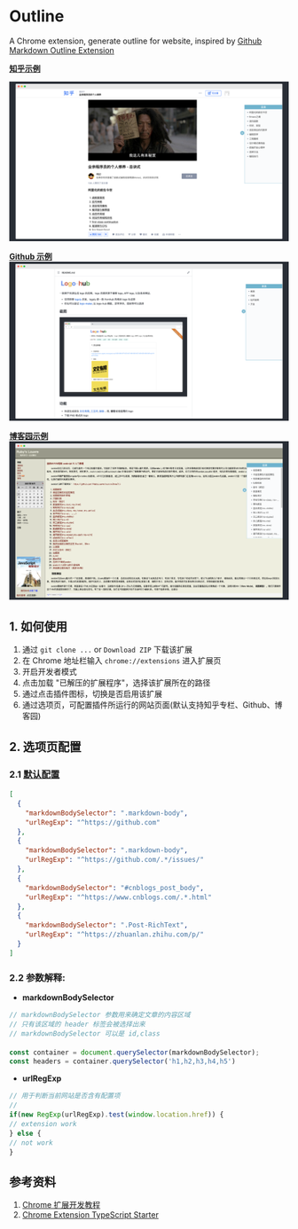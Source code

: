 <h1> Outline </h1>

A Chrome extension, generate outline for website, inspired by [Github Markdown Outline Extension](https://github.com/dbkaplun/github-markdown-outline-extension)

**[知乎示例](https://zhuanlan.zhihu.com/p/41179053)**

![知乎](https://raw.githubusercontent.com/yes1am/PicBed/master/img/screely-1633247939964.png)

**[Github 示例](https://github.com/yes1am/logo-hub)**
![Github](https://raw.githubusercontent.com/yes1am/PicBed/master/img/screely-1633248093597.png)

**[博客园示例](https://www.cnblogs.com/rubylouvre/p/4783966.html)**
![博客园](https://raw.githubusercontent.com/yes1am/PicBed/master/img/screely-1633248543403.png)

## 1. 如何使用

1. 通过 `git clone ...` or `Download ZIP` 下载该扩展
2. 在 Chrome 地址栏输入 `chrome://extensions` 进入扩展页
3. 开启开发者模式
4. 点击加载 "已解压的扩展程序"，选择该扩展所在的路径
5. 通过点击插件图标，切换是否启用该扩展
6. 通过选项页，可配置插件所运行的网站页面(默认支持知乎专栏、Github、博客园)

## 2. 选项页配置

### 2.1 [默认配置](https://github.com/yes1am/Outline/blob/master/src/constants.ts#L3-L25)

```json
[
  {
    "markdownBodySelector": ".markdown-body",
    "urlRegExp": "^https://github.com"
  },
  {
    "markdownBodySelector": ".markdown-body",
    "urlRegExp": "^https://github.com/.*/issues/"
  },
  {
    "markdownBodySelector": "#cnblogs_post_body",
    "urlRegExp": "^https://www.cnblogs.com/.*.html"
  },
  {
    "markdownBodySelector": ".Post-RichText",
    "urlRegExp": "^https://zhuanlan.zhihu.com/p/"
  }
]
```

### 2.2 参数解释:

- **markdownBodySelector**
```js
// markdownBodySelector 参数用来确定文章的内容区域
// 只有该区域的 header 标签会被选择出来
// markdownBodySelector 可以是 id,class

const container = document.querySelector(markdownBodySelector);
const headers = container.querySelector('h1,h2,h3,h4,h5')
```

- **urlRegExp**

```js
// 用于判断当前网站是否含有配置项
//
if(new RegExp(urlRegExp).test(window.location.href)) {
// extension work
} else {
// not work
}
```

## 参考资料
1. [Chrome 扩展开发教程](http://blog.haoji.me/chrome-plugin-develop.html)
2. [Chrome Extension TypeScript Starter](https://github.com/chibat/chrome-extension-typescript-starter)